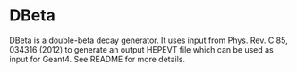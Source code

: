 DBeta
=====

DBeta is a double-beta decay generator. It uses input from Phys. Rev. C 85, 034316 (2012) to generate an output HEPEVT file which can be used as input for Geant4. See README for more details. 
